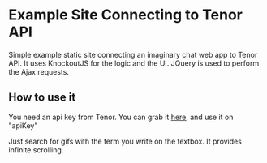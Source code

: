 # Example Site Connecting to Tenor API #

Simple example static site connecting an imaginary chat web app to Tenor API. It uses KnockoutJS for the logic and the UI. JQuery is used to perform the Ajax requests.


## How to use it ##

You need an api key from Tenor. You can grab it [here](https://tenor.com/developer/keyregistration), and use it on "apiKey"

Just search for gifs with the term you write on the textbox.
It provides infinite scrolling.
